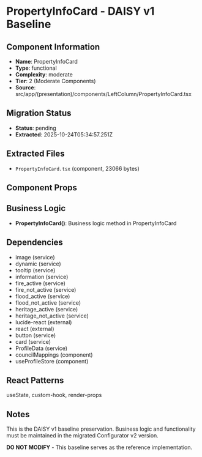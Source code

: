 # PropertyInfoCard - DAISY v1 Baseline

## Component Information

- **Name**: PropertyInfoCard
- **Type**: functional
- **Complexity**: moderate
- **Tier**: 2 (Moderate Components)
- **Source**: src/app/(presentation)/components/LeftColumn/PropertyInfoCard.tsx

## Migration Status

- **Status**: pending
- **Extracted**: 2025-10-24T05:34:57.251Z

## Extracted Files

- `PropertyInfoCard.tsx` (component, 23066 bytes)

## Component Props



## Business Logic

- **PropertyInfoCard()**: Business logic method in PropertyInfoCard

## Dependencies

- image (service)
- dynamic (service)
- tooltip (service)
- information (service)
- fire_active (service)
- fire_not_active (service)
- flood_active (service)
- flood_not_active (service)
- heritage_active (service)
- heritage_not_active (service)
- lucide-react (external)
- react (external)
- button (service)
- card (service)
- ProfileData (service)
- councilMappings (component)
- useProfileStore (component)

## React Patterns

useState, custom-hook, render-props

## Notes

This is the DAISY v1 baseline preservation. Business logic and functionality
must be maintained in the migrated Configurator v2 version.

**DO NOT MODIFY** - This baseline serves as the reference implementation.
